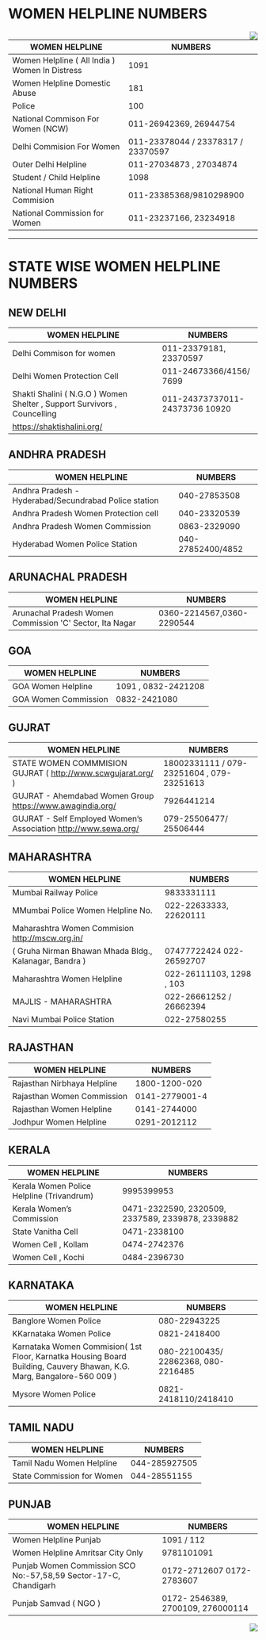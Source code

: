 # WOMEN HELPLINE NUMBERS
<p>
<img src = "https://encrypted-tbn0.gstatic.com/images?q=tbn:ANd9GcSWoRYkOevrNlo1F7PHbbx9iOA9xnHBSJTKxA&usqp=CAU" align = "right">

</p>

|  WOMEN HELPLINE | NUMBERS  | 
|----------|-------------|
|Women Helpline ( All India ) Women In Distress |  1091 | 
|Women Helpline Domestic Abuse |    181  |  
| Police | 	100 |  
| National Commison For Women (NCW) | 	011-26942369, 26944754 |  
| Delhi Commision For Women | 	011-23378044 / 23378317 / 23370597 |  
| Outer Delhi Helpline | 	011-27034873 , 27034874|  
| Student / Child Helpline | 		1098 |  
| National Human Right Commision| 		011-23385368/9810298900 |  
|National Commission for Women|  011-23237166, 23234918 | 




--- 






# STATE WISE WOMEN HELPLINE   NUMBERS  
##  NEW DELHI 
|  WOMEN HELPLINE |   NUMBERS   |
|----------|-------------|
|Delhi Commison for women|  011-23379181, 23370597 | 
|Delhi Women Protection Cell | 011-24673366/4156/ 7699 | 
|Shakti Shalini ( N.G.O ) Women Shelter , Support Survivors , Councelling |  011-24373737011-24373736 10920 |
https://shaktishalini.org/ |

## ANDHRA PRADESH
| WOMEN HELPLINE |  NUMBERS   | 
|----------|-------------|
| Andhra Pradesh - Hyderabad/Secundrabad Police station | 040-27853508 |
| Andhra Pradesh Women Protection cell | 040-23320539 | 
| Andhra Pradesh Women Commission | 0863-2329090 | 
| Hyderabad Women Police Station | 040-27852400/4852| 

## ARUNACHAL PRADESH

| WOMEN HELPLINE |  NUMBERS   | 
|----------|-------------|
| Arunachal Pradesh Women Commission 'C' Sector, Ita Nagar | 0360-2214567,0360-2290544|

 ## GOA

| WOMEN HELPLINE |  NUMBERS   | 
|----------|-------------|
| GOA Women Helpline | 1091 , 0832-2421208|
| GOA Women Commission  | 0832-2421080 |

 ## GUJRAT

| WOMEN HELPLINE |  NUMBERS   | 
|----------|-------------|
| STATE WOMEN COMMMISION GUJRAT ( http://www.scwgujarat.org/ ) | 18002331111 / 079-23251604 , 079-23251613|
| GUJRAT - Ahemdabad Women Group https://www.awagindia.org/ | 7926441214 | 
| GUJRAT - Self Employed Women’s Association http://www.sewa.org/ | 079-25506477/ 25506444 |




 ## MAHARASHTRA 

| WOMEN HELPLINE |  NUMBERS   | 
|----------|-------------|
| Mumbai Railway Police | 9833331111|
| MMumbai Police Women Helpline No.  |022-22633333, 22620111|
| Maharashtra Women Commision http://mscw.org.in/
( Gruha Nirman Bhawan Mhada Bldg., Kalanagar, Bandra ) | 07477722424  022-26592707|
| Maharashtra Women Helpline |022-26111103, 1298 , 103|
|MAJLIS - MAHARASHTRA | 022-26661252 / 26662394|
|Navi Mumbai Police Station | 022-27580255 |





 ## RAJASTHAN 

| WOMEN HELPLINE |  NUMBERS   | 
|----------|-------------|
| Rajasthan Nirbhaya Helpline | 1800-1200-020 |
| Rajasthan Women Commission | 0141-2779001-4 | 
| Rajasthan Women Helpline | 0141-2744000 |
|Jodhpur Women Helpline|0291-2012112 |



 ## KERALA

| WOMEN HELPLINE |  NUMBERS   | 
|----------|-------------|
|Kerala Women Police Helpline (Trivandrum) | 9995399953|
| Kerala Women’s Commission | 0471-2322590, 2320509, 2337589, 2339878, 2339882 |
|State Vanitha Cell | 0471-2338100|
|Women Cell , Kollam | 0474-2742376|
|Women Cell , Kochi | 0484-2396730|





## KARNATAKA

| WOMEN HELPLINE |  NUMBERS   | 
|----------|-------------|
| Banglore Women Police | 080-22943225 |
| KKarnataka Women Police |0821-2418400 |
|Karnataka Women Commision( 1st Floor, Karnatka Housing Board Building, Cauvery Bhawan, K.G. Marg, Bangalore-560 009 )| 080-22100435/ 22862368, 080-2216485|
| Mysore Women Police | 0821-2418110/2418410 |
 


## TAMIL NADU 

| WOMEN HELPLINE |  NUMBERS   | 
|----------|-------------|
| Tamil Nadu Women Helpline | 044-285927505 |
| State Commission for Women | 044-28551155 |



## PUNJAB

| WOMEN HELPLINE |  NUMBERS   | 
|----------|-------------|
| Women Helpline Punjab |1091 / 112 |
| Women Helpline Amritsar City Only |9781101091 |
|Punjab Women Commission SCO No:-57,58,59 Sector-17-C, Chandigarh | 0172-2712607 0172-2783607|
| Punjab Samvad ( NGO ) | 0172- 2546389, 2700109, 276000114 |



<img src = "https://encrypted-tbn0.gstatic.com/images?q=tbn:ANd9GcRDyqOWuQYDvdehO5dfe1Qa-BPpkttnCf8WVg&usqp=CAU" align = "right">
